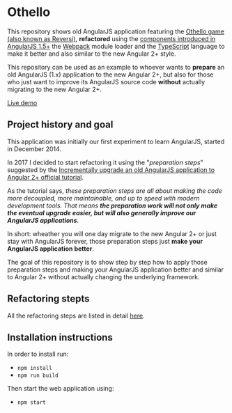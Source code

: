 Othello
==========

This repository shows old AngularJS application featuring the [Othello game (also known as Reversi)](https://en.wikipedia.org/wiki/Reversi), **refactored** using the [components introduced in AngularJS 1.5+](https://docs.angularjs.org/guide/component) the [Webpack](https://webpack.github.io/) module loader and the [TypeScript](https://www.typescriptlang.org/) language to make it better and also similar to the new Angular 2+ style.

This repository can be used as an example to whoever wants to **prepare** an old AngularJS (1.x) application to the new Angular 2+, but also for those who just want to improve its AngularJS source code **without** actually migrating to the new Angular 2+.

[Live demo](http://shinworld.altervista.org/othello/)

## Project history and goal

This application was initially our first experiment to learn AngularJS, started in December 2014.

In 2017 I decided to start refactoring it using the "*preparation steps*" suggested by the [Incrementally upgrade an old AngularJS application to Angular 2+ official tutorial](https://angular.io/docs/ts/latest/guide/upgrade.html).

As the tutorial says, *these preparation steps are all about making the code more decoupled, more maintainable, and up to speed with modern development tools. That means **the preparation work will not only make the eventual upgrade easier, but will also generally improve our AngularJS applications**.*

In short: wheather you will one day migrate to the new Angular 2+ or just stay with AngularJS forever, those preparation steps just **make your AngularJS application better**.

The goal of this repository is to show step by step how to apply those preparation steps and making your AngularJS application better and similar to Angular 2+ without actually changing the underlying framework.

## Refactoring stepts

All the refactoring steps are listed in detail [here](https://github.com/ShinDarth/Othello/wiki/Refactoring-steps).

## Installation instructions

In order to install run:

- ```npm install```
- ```npm run build```

Then start the web application using:

- ```npm start```
